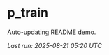 # p_train

Auto-updating README demo.

<!--START_SECTION:status-->
_Last run: 2025-08-21 05:20 UTC_
<!--END_SECTION:status-->

































